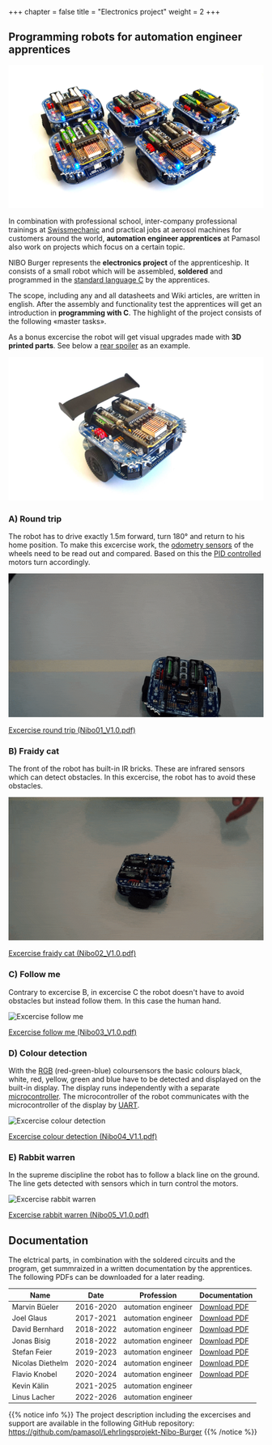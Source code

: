 +++
chapter = false
title = "Electronics project"
weight = 2
+++

## Programming robots for automation engineer apprentices

![NIBO Burger robot](./images/nibo_group.en.jpg)

In combination with professional school, inter-company professional trainings at [Swissmechanic](https://www.swissmechanic.ch/) and practical jobs at aerosol machines for customers around the world, **automation engineer apprentices** at Pamasol also work on projects which focus on a certain topic.

NIBO Burger represents the **electronics project** of the apprenticeship. It consists of a small robot which will be assembled, **soldered** and programmed in the [standard language C](https://en.wikipedia.org/wiki/C_(programming_language)) by the apprentices.

The scope, including any and all datasheets and Wiki articles, are written in english. After the assembly and functionality test the apprentices will get an introduction in **programming with C**. The highlight of the project consists of the following «master tasks».

As a bonus excercise the  robot will get visual upgrades made with **3D printed parts**. See below a [rear spoiler](https://a360.co/3FAwiLr) as an example.

![NIBO Burger with spoiler](./images/nibo_with_spoiler.en.jpg)

### A) Round trip
The robot has to drive exactly 1.5m forward, turn 180° and return to his home position. To make this excercise work, the [odometry sensors](https://en.wikipedia.org/wiki/Odometry) of the wheels need to be read out and compared. Based on this the [PID controlled](https://en.wikipedia.org/wiki/PID_controller) motors turn accordingly.

![Excercise round trip](./images/A_Round_trip_medium.en.gif)

[Excercise round trip (Nibo01_V1.0.pdf)](https://github.com/pamasol/Lehrlingsprojekt-Nibo-Burger/files/3652583/Nibo01_V1.0.pdf)

### B) Fraidy cat
The front of the robot has built-in IR bricks. These are infrared sensors which can detect obstacles. In this excercise, the robot has to avoid these obstacles.

![Excercise fraidy Cat](./images/B_Fraidy_cat_medium.en.gif)

[Excercise fraidy cat (Nibo02_V1.0.pdf)](https://github.com/pamasol/Lehrlingsprojekt-Nibo-Burger/files/3652584/Nibo02_V1.0.pdf)

### C) Follow me
Contrary to excercise B, in excercise C the robot doesn't have to avoid obstacles but instead follow them. In this case the human hand.

![Excercise follow me](./images/C_Follow_me_medium.en.gif)

[Excercise follow me (Nibo03_V1.0.pdf)](https://github.com/pamasol/Lehrlingsprojekt-Nibo-Burger/files/3652585/Nibo03_V1.0.pdf)

### D) Colour detection
With the [RGB](https://en.wikipedia.org/wiki/RGB_color_spaces) (red-green-blue) coloursensors the basic colours black, white, red, yellow, green and blue have to be detected and displayed on the built-in display. The display runs independently with a separate [microcontroller](https://en.wikipedia.org/wiki/Microcontroller). The microcontroller of the robot communicates with the microcontroller of the display by [UART](https://en.wikipedia.org/wiki/Universal_asynchronous_receiver-transmitter).

![Excercise colour detection](./images/D_Color_Detection_medium.en.gif)

[Excercise colour detection (Nibo04_V1.1.pdf)](https://github.com/pamasol/Lehrlingsprojekt-Nibo-Burger/files/8169805/Nibo04_V1.1.pdf)

### E) Rabbit warren
In the supreme discipline the robot has to follow a black line on the ground. The line gets detected with sensors which in turn control the motors.

![Excercise rabbit warren](./images/E_Rabbit_warren_medium.en.gif)

[Excercise rabbit warren (Nibo05_V1.0.pdf)](https://github.com/pamasol/Lehrlingsprojekt-Nibo-Burger/files/3652587/Nibo05_V1.0.pdf)

## Documentation

The elctrical parts, in combination with the soldered circuits and the program, get summraized in a written documentation by the apprentices. The following PDFs can be downloaded for a later reading.



| Name             | Date      | Profession          | Documentation   |
| ---------------- | --------- | --------------------| --------------- |
| Marvin Büeler    | 2016-2020 | automation engineer | [Download PDF](./docs/2019-12-16_Nibo_Doku_MarvinBueeler.en.pdf)
| Joel Glaus       | 2017-2021 | automation engineer | [Download PDF](./docs/2020-04-28_Nibo_Doku_JoelGlaus.en.pdf)
| David Bernhard   | 2018-2022 | automation engineer | [Download PDF](./docs/2020-04-28_Nibo_Doku_DavidBernhard.en.pdf)
| Jonas Bisig      | 2018-2022 | automation engineer | [Download PDF](./docs/2022-03-04_Nibo_Doku_JonasBisig.en.pdf)
| Stefan Feier     | 2019-2023 | automation engineer | [Download PDF](./docs/2022-05-12_Nibo_Doku_StefanFeier.en.pdf)
| Nicolas Diethelm | 2020-2024 | automation engineer | [Download PDF](./docs/2022-06-02_Nibo_Doku_NicolasDiethelm.en.pdf)
| Flavio Knobel    | 2020-2024 | automation engineer | [Download PDF](./docs/2022-05-23_Nibo_Doku_FlavioKnobel.en.pdf)
| Kevin Kälin      | 2021-2025 | automation engineer |
| Linus Lacher     | 2022-2026 | automation engineer |

{{% notice info %}}
The project description including the excercises and support are available in the following GitHub repository: https://github.com/pamasol/Lehrlingsprojekt-Nibo-Burger
{{% /notice %}}
